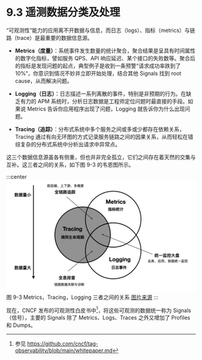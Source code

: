 # 9.3 遥测数据分类及处理

“可观测性”能力的应用离不开数据与信息，而日志（logs）、指标（metrics）与链路（trace）是最重要的数据信息源。


- **Metrics（度量）**：系统事件发生数量的统计聚合，聚合结果是呈具有时间属性的数字化指标，譬如服务 QPS、API 响应延迟、某个接口的失败数等。聚合后的指标是发现问题的起点，典型例子是收到一条预警“请求成功率跌到了 10%“，你意识到情况不妙并立即开始处理，结合其他 Signals 找到 root cause，从而解决问题。
- **Logging（日志）**：日志描述一系列离散的事件，特别是非预期的行为。在缺乏有力的 APM 系统时，分析日志数据是工程师定位问题时最直接的手段。如果说 Metrics 告诉你应用程序出现了问题，Logging 就告诉你为什么出现问题。

- **Tracing（追踪）**：分布式系统中多个服务之间或多或少都存在依赖关系，Tracing 通过有向无环图的方式记录服务链路之间的因果关系，从而轻松在错综复杂的分布式系统中分析出请求中异常点。

这三个数据信息源虽各有侧重，但也并非完全孤立，它们之间存在着天然的交集与互补。这三者之间的关系，如下图 9-3 的韦恩图所示。

:::center
  ![](../assets/observability.jpg)<br/>
 图 9-3 Metrics，Tracing，Logging 三者之间的关系 [图片来源](https://peter.bourgon.org/blog/2017/02/21/metrics-tracing-and-logging.html)
:::


现在，CNCF 发布的可观测性白皮书中[^1]，将这些可观测的数据统一称为 Signals（信号），主要的 Signals 除了 Metrics、Logs、Traces 之外又增加了 Profiles 和 Dumps。

[^1]: 参见 https://github.com/cncf/tag-observability/blob/main/whitepaper.md